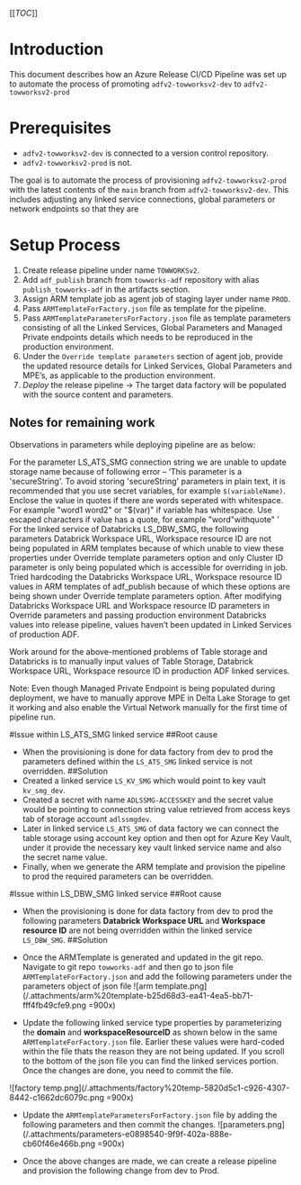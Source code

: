 [[_TOC_]]
# Introduction
This document describes how an Azure Release CI/CD Pipeline was set up to automate the process of promoting `adfv2-towworksv2-dev` to `adfv2-towworksv2-prod`

# Prerequisites
* `adfv2-towworksv2-dev` is connected to a version control repository.
* `adfv2-towworksv2-prod` is not.

The goal is to automate the process of provisioning `adfv2-towworksv2-prod` with the latest contents of the `main` branch from `adfv2-towworksv2-dev`. This includes adjusting any linked service connections, global parameters or network endpoints so that they are 

# Setup Process
1. Create release pipeline under name `TOWWORKSv2`.
2. Add `adf_publish` branch from `towworks-adf` repository with alias `publish_towworks-adf` in the artifacts section.
3. Assign ARM template job as agent job of staging layer under name `PROD`.
4. Pass `ARMTemplateForFactory.json` file as template for the pipeline.
5. Pass `ARMTemplateParametersForFactory.json` file as template parameters consisting of all the Linked Services, Global Parameters and Managed Private endpoints details which needs to be reproduced in the production environment.
6. Under the `Override template parameters` section of agent job, provide the updated resource details for Linked Services, Global Parameters and MPE’s, as applicable to the production environment.
7. _Deploy_ the release pipeline → The target data factory will be populated with the source content and parameters.

## Notes for remaining work
Observations in parameters while deploying pipeline are as below:

For the parameter LS_ATS_SMG connection string we are unable to update storage name because of following error – ‘This parameter is a 'secureString'. To avoid storing 'secureString' parameters in plain text, it is recommended that you use secret variables, for example `$(variableName)`. Enclose the value in quotes if there are words seperated with whitespace. For example "word1 word2" or "$(var)" if variable has whitespace. Use escaped characters if value has a quote, for example "word\"withquote" ’
For the linked service of Databricks LS_DBW_SMG, the following parameters Databrick Workspace URL, Workspace resource ID are not being populated in ARM templates because of which unable to view these properties under Override template parameters option and only Cluster ID parameter is only being populated which is accessible for overriding in job.
Tried hardcoding the Databricks Workspace URL, Workspace resource ID values in ARM templates of adf_publish because of which these options are being shown under Override template parameters option.
After modifying Databricks Workspace URL and Workspace resource ID parameters in Override parameters and passing production environment Databricks values into release pipeline, values haven’t been updated in Linked Services of production ADF.
 

Work around for the above-mentioned problems of Table storage and Databricks is to manually input values of Table Storage, Databrick Workspace URL, Workspace resource ID in production ADF linked services.

Note: Even though Managed Private Endpoint is being populated during deployment, we have to manually approve MPE in Delta Lake Storage to get it working and also enable the Virtual Network manually for the first time of pipeline run.

#Issue within LS_ATS_SMG linked service
##Root cause
*	When the provisioning is done for data factory from dev to prod the parameters defined within the `LS_ATS_SMG` linked service is not overridden.
##Solution
*	Created a linked service `LS_KV_SMG` which would point to key vault `kv_smg_dev`.
*	Created a secret with name  `ADLSSMG-ACCESSKEY` and the secret value would be pointing to  connection string value retrieved from access keys tab of storage account `adlssmgdev`.
*	Later in linked service `LS_ATS_SMG` of data factory we can connect the table storage using account key option and then opt for Azure Key Vault, under it provide the necessary key vault linked service name and also the secret name value.
*	Finally, when we generate the ARM template and provision the pipeline to prod the required parameters can be overridden.

#Issue within LS_DBW_SMG linked service
##Root cause
*	When the provisioning is done for data factory from dev to prod the following parameters **Databrick Workspace URL** and **Workspace resource ID** are not being overridden within the linked service `LS_DBW_SMG`.
##Solution
*	Once the ARMTemplate is generated and updated in the git repo. Navigate to git repo `towworks-adf` and then go to json file `ARMTemplateForFactory.json` and add the following parameters under the parameters object of json file
![arm template.png](/.attachments/arm%20template-b25d68d3-ea41-4ea5-bb71-fff4fb49cfe9.png =900x)

 

*	Update the following linked service type properties by parameterizing the **domain** and **workspaceResourceID** as shown below in the same `ARMTemplateForFactory.json` file. Earlier these values were hard-coded within the file thats the reason they are not being updated. If you scroll to the bottom of the json file you can find the linked services portion.
Once the changes are done, you need to commit the file.

 ![factory temp.png](/.attachments/factory%20temp-5820d5c1-c926-4307-8442-c1662dc6079c.png =900x)

*	Update the `ARMTemplateParametersForFactory.json` file by adding the following parameters and then commit the changes. 
![parameters.png](/.attachments/parameters-e0898540-9f9f-402a-888e-cb60f46e466b.png =900x)
 

*	Once the above changes are made, we can create a release pipeline and provision the following change from dev to Prod.